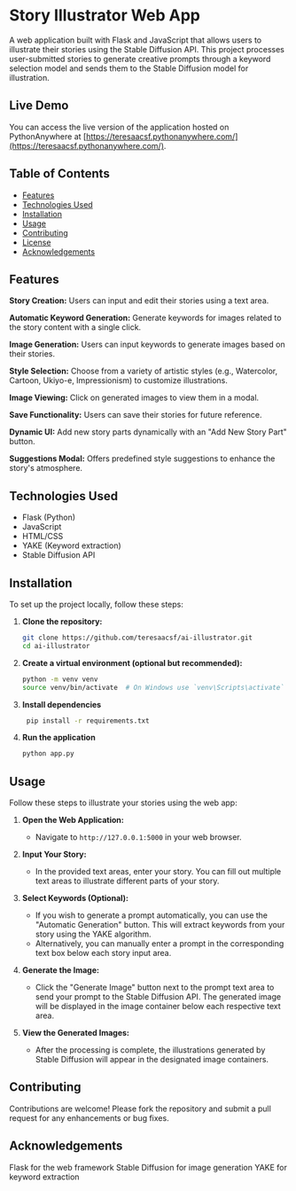 # Story Illustrator Web App

A web application built with Flask and JavaScript that allows users to illustrate their stories using the Stable Diffusion API. This project processes user-submitted stories to generate creative prompts through a keyword selection model and sends them to the Stable Diffusion model for illustration.

## Live Demo
You can access the live version of the application hosted on PythonAnywhere at [https://teresaacsf.pythonanywhere.com/](https://teresaacsf.pythonanywhere.com/).


## Table of Contents

- [Features](#features)
- [Technologies Used](#technologies-used)
- [Installation](#installation)
- [Usage](#usage)
- [Contributing](#contributing)
- [License](#license)
- [Acknowledgements](#acknowledgements)

## Features
**Story Creation:** Users can input and edit their stories using a text area.

**Automatic Keyword Generation:** Generate keywords for images related to the story content with a single click.

**Image Generation:** Users can input keywords to generate images based on their stories.

**Style Selection:** Choose from a variety of artistic styles (e.g., Watercolor, Cartoon, Ukiyo-e, Impressionism) to customize illustrations.

**Image Viewing:** Click on generated images to view them in a modal.

**Save Functionality:** Users can save their stories for future reference.

**Dynamic UI:** Add new story parts dynamically with an "Add New Story Part" button.

**Suggestions Modal:** Offers predefined style suggestions to enhance the story's atmosphere.


## Technologies Used

- Flask (Python)
- JavaScript
- HTML/CSS
- YAKE (Keyword extraction)
- Stable Diffusion API

## Installation

To set up the project locally, follow these steps:

1. **Clone the repository:**
   ```bash
   git clone https://github.com/teresaacsf/ai-illustrator.git
   cd ai-illustrator
   
2. **Create a virtual environment (optional but recommended):**
      ```bash
      python -m venv venv
      source venv/bin/activate  # On Windows use `venv\Scripts\activate`

3. **Install dependencies**
   ```bash
    pip install -r requirements.txt
   
4. **Run the application**
   ```bash
   python app.py

## Usage

Follow these steps to illustrate your stories using the web app:

1. **Open the Web Application:**
   - Navigate to `http://127.0.0.1:5000` in your web browser.

2. **Input Your Story:**
   - In the provided text areas, enter your story. You can fill out multiple text areas to illustrate different parts of your story.

3. **Select Keywords (Optional):**
   - If you wish to generate a prompt automatically, you can use the "Automatic Generation" button. This will extract keywords from your story using the YAKE algorithm.
   - Alternatively, you can manually enter a prompt in the corresponding text box below each story input area.

4. **Generate the Image:**
   - Click the "Generate Image" button next to the prompt text area to send your prompt to the Stable Diffusion API. The generated image will be displayed in the image container below each respective text area.

5. **View the Generated Images:**
   - After the processing is complete, the illustrations generated by Stable Diffusion will appear in the designated image containers.


## Contributing
Contributions are welcome! Please fork the repository and submit a pull request for any enhancements or bug fixes.

## Acknowledgements
Flask for the web framework
Stable Diffusion for image generation
YAKE for keyword extraction

